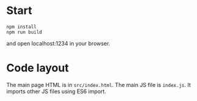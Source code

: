 # Start

```
npm install
npm run build
```

and open localhost:1234 in your browser.

# Code layout

The main page HTML is in `src/index.html`. The main JS file is `index.js`. It imports other JS files using ES6 import.
